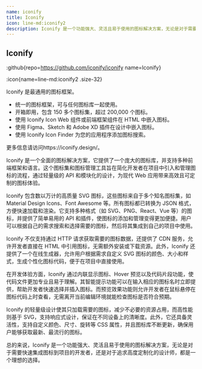 ```yaml
---
name: iconify
title: Iconify
icon: line-md:iconify2
description: Iconify 是一个功能强大、灵活且易于使用的图标解决方案，无论是对于需要快速集成图标到项目的开发者，还是对于追求高度定制化的设计师，都是一个理想的选择。
---
```


## Iconify

:github{repo=https://github.com/iconify/iconify name=Iconify}

:icon{name=line-md:iconify2 .size-32}



Iconify 是最通用的图标框架。

- 统一的图标框架，可与任何图标库一起使用。
- 开箱即用，包含 150 多个图标集，超过 200,000 个图标。
- 使用 Iconify Icon Web 组件或前端框架组件在 HTML 中嵌入图标。
- 使用 Figma、Sketch 和 Adobe XD 插件在设计中嵌入图标。
- 使用 Iconify Icon Finder 为您的应用程序添加图标搜索。

更多信息请访问https://iconify.design/。

Iconify 是一个全面的图标解决方案，它提供了一个庞大的图标库，并支持多种前端框架和语言。这个图标集和图标管理工具旨在简化开发者在项目中引入和管理图标的流程，通过轻量级的 API 和模块化的设计，为现代 Web 应用带来高效且可定制的图标体验。

Iconify 包含数以万计的高质量 SVG 图标，这些图标来自于多个知名图标集，如 Material Design Icons、Font Awesome 等。所有图标都已转换为 JSON 格式，方便快速加载和渲染。它支持多种格式（如 SVG、PNG、React、Vue 等）的图标，并提供了简单易用的 API 和插件，使图标的添加和管理变得更加便捷。用户可以根据自己的需求搜索和选择需要的图标，然后将其集成到自己的项目中使用。

Iconify 不仅支持通过 HTTP 请求获取需要的图标数据，还提供了 CDN 服务，允许开发者直接在 HTML 中引用图标，无需额外安装或下载资源。此外，Iconify 还提供了一个在线生成器，允许用户根据需求自定义 SVG 图标的颜色、大小和样式，生成个性化图标代码，便于在项目中直接使用。

在开发体验方面，Iconify 通过内联显示图标、Hover 预览以及代码片段功能，使代码文件更加专业且易于理解。其智能提示功能可以在输入相应的图标名时立即提供，帮助开发者快速选择并插入图标。而预览效果功能则允许开发者在鼠标悬停在图标代码上时查看，无需离开当前编辑环境就能检查图标是否符合预期。

Iconify 的轻量级设计使其只加载需要的图标，减少不必要的资源占用，而高性能则基于 SVG，支持响应式设计，保证在不同设备上的清晰度。此外，它还具备灵活性，支持自定义颜色、尺寸、旋转等 CSS 属性，并且图标库不断更新，确保用户能够获取最新、最流行的图标。

总的来说，Iconify 是一个功能强大、灵活且易于使用的图标解决方案，无论是对于需要快速集成图标到项目的开发者，还是对于追求高度定制化的设计师，都是一个理想的选择。
